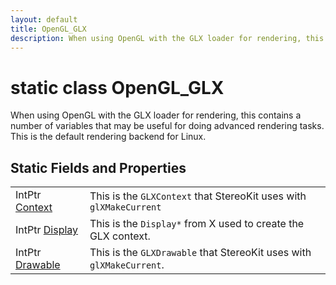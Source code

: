 ```yaml
---
layout: default
title: OpenGL_GLX
description: When using OpenGL with the GLX loader for rendering, this contains a number of variables that may be useful for doing advanced rendering tasks. This is the default rendering backend for Linux.
---
```

# static class OpenGL_GLX

When using OpenGL with the GLX loader for rendering, this
contains a number of variables that may be useful for doing
advanced rendering tasks. This is the default rendering backend for
Linux.

## Static Fields and Properties

|  |  |
|--|--|
|IntPtr [Context]({{site.url}}/Pages/Reference/OpenGL_GLX/Context.html)|This is the `GLXContext` that StereoKit uses with `glXMakeCurrent`|
|IntPtr [Display]({{site.url}}/Pages/Reference/OpenGL_GLX/Display.html)|This is the `Display*` from X used to create the GLX context.|
|IntPtr [Drawable]({{site.url}}/Pages/Reference/OpenGL_GLX/Drawable.html)|This is the `GLXDrawable` that StereoKit uses with `glXMakeCurrent`.|
